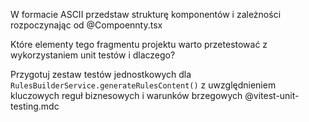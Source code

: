 W formacie ASCII przedstaw strukturę komponentów i zależności rozpoczynając od @Compoennty.tsx 

Które elementy tego fragmentu projektu warto przetestować z wykorzystaniem unit testów i dlaczego?

Przygotuj zestaw testów jednostkowych dla `RulesBuilderService.generateRulesContent()` z uwzględnieniem kluczowych reguł biznesowych i warunków brzegowych @vitest-unit-testing.mdc 